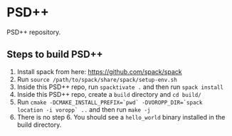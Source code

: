 # PSD++
PSD++ repository.

## Steps to build PSD++
1. Install spack from here: https://github.com/spack/spack
2. Run ```source /path/to/spack/share/spack/setup-env.sh```
3. Inside this PSD++ repo, run ```spacktivate .``` and then run ```spack install```
4. Inside this PSD++ repo, create a ```build``` directory and ```cd build/```
5. Run ```cmake -DCMAKE_INSTALL_PREFIX=`pwd` -DVOROPP_DIR=`spack location -i voropp` ..``` and then run ```make -j```
6. There is no step 6. You should see a ```hello_world``` binary installed in the build directory.

